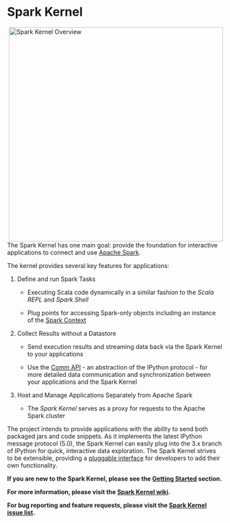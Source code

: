 Spark Kernel
============

<!-- Embedding HTML so we can align right our image -->
<!-- Using absolute cache path since cannot reference wiki image using normal relative url -->
<img src="https://raw.githubusercontent.com/wiki/ibm-et/spark-kernel/overview.png" alt="Spark Kernel Overview" title="Spark Kernel Overview" align="right" width=500px />

The Spark Kernel has one main goal: provide the foundation for interactive applications to connect and use [Apache Spark][1].

The kernel provides several key features for applications:

1. Define and run Spark Tasks

    - Executing Scala code dynamically in a similar fashion to the _Scala REPL_ and _Spark Shell_

    - Plug points for accessing Spark-only objects including an instance of the [Spark Context][2]

2. Collect Results without a Datastore

    - Send execution results and streaming data back via the Spark Kernel to your applications

    - Use the [Comm API][3] - an abstraction of the IPython protocol - for more detailed data 
      communication and synchronization between your applications and the Spark Kernel

3. Host and Manage Applications Separately from Apache Spark

    - The _Spark Kernel_ serves as a proxy for requests to the Apache Spark cluster

The project intends to provide applications with the ability to send both packaged jars and code snippets. As it implements the latest IPython message protocol (5.0), the Spark Kernel can easily plug into the 3.x branch of IPython for quick, interactive data exploration. The Spark Kernel strives to be extensible, providing a [pluggable interface][4] for developers to add their own functionality.

__If you are new to the Spark Kernel, please see the [Getting Started][5] section.__

__For more information, please visit the [Spark Kernel wiki][6].__

__For bug reporting and feature requests, please visit the [Spark Kernel issue list][7].__

[1]: https://spark.apache.org/
[2]: http://spark.apache.org/docs/latest/api/scala/org/apache/spark/SparkContext.html
[3]: https://github.com/ibm-et/spark-kernel/wiki/Guide-to-the-Comm-API-of-the-Spark-Kernel-and-Spark-Kernel-Client
[4]: https://github.com/ibm-et/spark-kernel/wiki/Guide-to-Developing-Magics-for-the-Spark-Kernel
[5]: https://github.com/ibm-et/spark-kernel/wiki/Getting-Started-with-the-Spark-Kernel
[6]: https://github.com/ibm-et/spark-kernel/wiki
[7]: https://github.com/ibm-et/spark-kernel/issues
